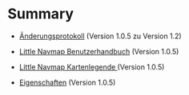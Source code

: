 # Summary

* [Änderungsprotokoll](CHANGELOG.md) \(Version 1.0.5 zu Version 1.2\)

* [Little Navmap Benutzerhandbuch](README.md) \(Version 1.0.5\)
* [Little Navmap Kartenlegende ](LEGEND.md) \(Version 1.0.5\)
* [Eigenschaften](FEATURES.md) \(Version 1.0.5\)


